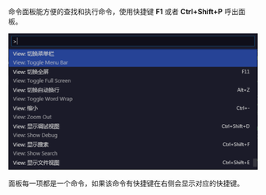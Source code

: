 

命令面板能方便的查找和执行命令，使用快捷键 **F1** 或者 **Ctrl+Shift+P** 呼出面板。

![](8.png)


面板每一项都是一个命令，如果该命令有快捷键在右侧会显示对应的快捷键。